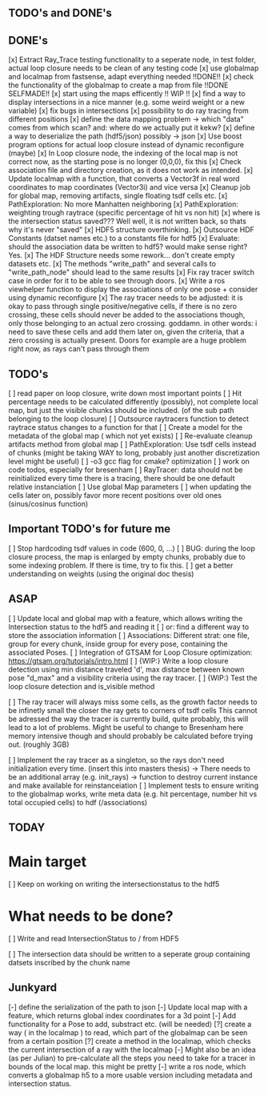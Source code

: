 ## TODO's and DONE's ##

## DONE's ##

[x] Extract Ray_Trace testing functionality to a seperate node, in test folder, actual loop closure needs to be clean of any testing code
[x] use globalmap and localmap from fastsense, adapt everything needed  !!DONE!!
[x] check the functionality of the globalmap to create a map from file  !!DONE SELFMADE!!
[x] start using the maps efficently !! WIP !!
[x] find a way to display intersections in a nice manner (e.g. some weird weight or a new variable)
[x] fix bugs in intersections
[x] possibility to do ray tracing from different positions
[x] define the data mapping problem -> which "data" comes from which scan? and: where do we actually put it kekw?
[x] define a way to deserialize the path (hdf5/json) possibly -> json
[x] Use boost program options for actual loop closure instead of dynamic reconfigure (maybe)
[x] In Loop closure node, the indexing of the local map is not correct now, as the starting pose is no longer (0,0,0), fix this
[x] Check association file and directory creation, as it does not work as intended.
[x] Update localmap with a function, that converts a Vector3f in real word coordinates to map coordinates (Vector3i) and vice versa
[x] Cleanup job for global map, removing artifacts, single floating tsdf cells etc.
[x] PathExploration: No more Manhatten neighboring
[x] PathExploration: weighting trough raytrace (specific percentage of hit vs non hit)
[x] where is the intersection status saved??? Well well, it is not written back, so thats why it's never "saved"
[x] HDF5 structure overthinking.
[x] Outsource HDF Constants (datset names etc.) to a constants file for hdf5
[x] Evaluate: should the association data be written to hdf5? would make sense right? Yes.
[x] The HDF Structure needs some rework... don't create empty datasets etc.
[x] The methods "write_path" and several calls to "write_path_node" should lead to the same results
[x] Fix ray tracer switch case in order for it to be able to see through doors.
[x] Write a ros viewhelper function to display the associations of only one pose + consider using dynamic reconfigure
[x] The ray tracer needs to be adjusted: it is okay to pass through single positive/negative cells, if there is no zero crossing, these
    cells should never be added to the associations though, only those belonging to an actual zero crossing. goddamn. in other words:
    i need to save these cells and add them later on, given the criteria, that a zero crossing is actually present.
    Doors for example are a huge problem right now, as rays can't pass through them

## TODO's ##

[ ] read paper on loop closure, write down most important points
[ ] Hit percentage needs to be calculated differently (possibly), not complete local map, but just the visible chunks should be included. (of the sub path belonging to the loop closure)
[ ] Outsource raytracers function to detect raytrace status changes to a function for that
[ ] Create a model for the metadata of the global map ( which not yet exists)
[ ] Re-evaluate cleanup artifacts method from global map
[ ] PathExploration: Use tsdf cells instead of chunks (might be taking WAY to long, probably just another discretization level might be useful)
[ ] -o3 gcc flag for cmake? optimization
[ ] work on code todos, especially for bresenham
[ ] RayTracer: data should not be reinitialized every time there is a tracing, there should be one default relative instanciation
[ ] Use global Map parameters
[ ] when updating the cells later on, possibly favor more recent positions over old ones (sinus/cosinus function)

## Important TODO's for future me ##

[ ] Stop hardcoding tsdf values in code (600, 0, ...)
[ ] BUG: during the loop closure process, the map is enlarged by empty chunks, probably due to some indexing problem. If there is time, try to fix this.
[ ] get a better understanding on weights (using the original doc thesis)

## ASAP ##
[ ] Update local and global map with a feature, which allows writing the Intersection status to the hdf5 and reading it
[ ] or: find a different way to store the association information
[ ] Associations: Different strat: one file, group for every chunk, inside group for every pose, containing the associated Poses.
[ ] Integration of GTSAM for Loop Closure optimization: https://gtsam.org/tutorials/intro.html
[ ] {WIP:} Write a loop closure detection using min distance traveled 'd', max distance between known pose "d_max" and a visibility criteria using the ray tracer.
[ ] {WIP:} Test the loop closure detection and is_visible method

[ ] The ray tracer will always miss some cells, as the growth factor needs to be infinetly small the closer the ray gets to corners of tsdf cells
    This cannot be adressed the way the tracer is currently build, quite probably, this will lead to a lot of problems. Might be useful to change to Bresenham here
    memory intensive though and should probably be calculated before trying out. (roughly 3GB)

[ ] Implement the ray tracer as a singleton, so the rays don't need initialization every time. (insert this into masters thesis)
    -> There needs to be an additional array (e.g. init_rays)
    -> function to destroy current instance and make available for reinstanceiation
[ ] Implement tests to ensure writing to the globalmap works, write meta data (e.g. hit percentage, number hit vs total occupied cells)
    to hdf (/associations)

## TODAY ##

# Main target #
[ ] Keep on working on writing the intersectionstatus to the hdf5

# What needs to be done? #

[ ] Write and read IntersectionStatus to / from HDF5

[ ] The intersection data should be written to a seperate group containing datsets inscribed by the chunk name

## Junkyard ##

[-] define the serialization of the path to json
[-] Update local map with a feature, which returns global index coordinates for a 3d point
[-] Add functionality for a Pose to add, substract etc. (will be needed) 
[?] create a way ( in the localmap ) to read, which part of the globalmap can be seen from a certain position
[?] create a method in the localmap, which checks the current intersection of a ray with the localmap
[-] Might also be an idea (as per Julian) to pre-calculate all the steps you need to take for a tracer in bounds of the local map. this might be pretty 
[-] write a ros node, which converts a globalmap h5 to a more usable version including metadata and intersection status.